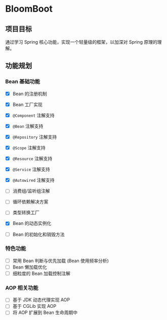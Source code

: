 # BloomBoot

## 项目目标

通过学习 Spring 核心功能，实现一个轻量级的框架，以加深对 Spring 原理的理解。

## 功能规划

### Bean 基础功能
- [x] Bean 的注册机制
- [x] Bean 工厂实现

- [x] `@Component` 注解支持
- [x] `@Bean` 注解支持
- [x] `@Repository` 注解支持
- [x] `@Scope` 注解支持
- [x] `@Resource` 注解支持
- [x] `@Service` 注解支持
- [x] `@Autowired` 注解支持
- [ ] 消费组/监听组注解
- [ ] 循环依赖解决方案
- [ ] 类型转换工厂
- [x] Bean 的动态实例化
- [ ] Bean 的初始化和销毁方法

### 特色功能
- [ ] 常用 Bean 判断与优先加载 (Bean 使用频率分析)
- [ ] Bean 懒加载优化
- [ ] 细粒度的 Bean 加载控制注解

### AOP 相关功能
- [ ] 基于 JDK 动态代理实现 AOP
- [ ] 基于 CGLib 实现 AOP
- [ ] 将 AOP 扩展到 Bean 生命周期中
